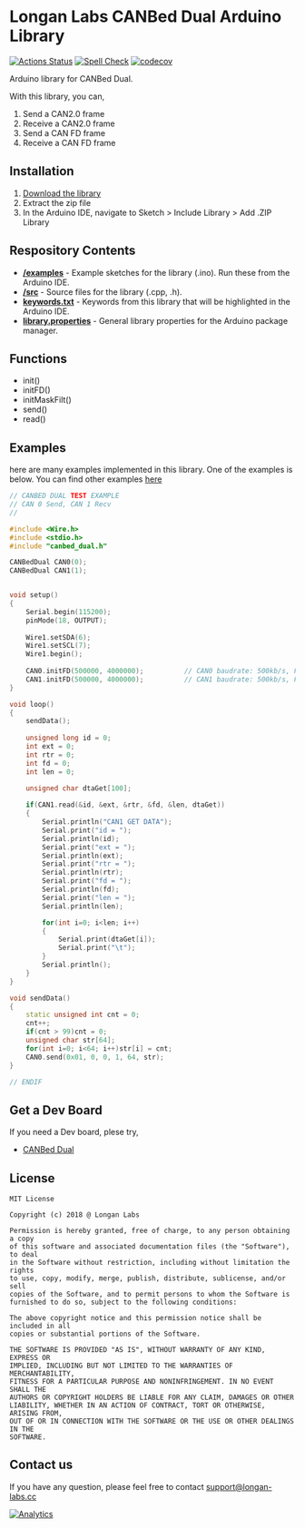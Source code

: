 # Longan Labs CANBed Dual Arduino Library

[![Actions Status](https://github.com/arduino/arduino-cli-example/workflows/test/badge.svg)](https://github.com/arduino/arduino-cli-example/actions)
[![Spell Check](https://github.com/arduino/compile-sketches/workflows/Spell%20Check/badge.svg)](https://github.com/arduino/compile-sketches/actions?workflow=Spell+Check)
[![codecov](https://codecov.io/gh/arduino/compile-sketches/branch/main/graph/badge.svg?token=Uv6f1ebMZ4)](https://codecov.io/gh/arduino/compile-sketches)

Arduino library for CANBed Dual.

With this library, you can,

1. Send a CAN2.0 frame
2. Receive a CAN2.0 frame
3. Send a CAN FD frame
4. Receive a CAN FD frame

## Installation

1. [Download the library](https://github.com/Longan-Labs/CANBedDual_Arduino_Lib/archive/refs/heads/master.zip)
2. Extract the zip file
3. In the Arduino IDE, navigate to Sketch > Include Library > Add .ZIP Library

## Respository Contents

* [**/examples**](./examples) - Example sketches for the library (.ino). Run these from the Arduino IDE.
* [**/src**](./src) - Source files for the library (.cpp, .h).
* [**keywords.txt**](./keywords.txt) - Keywords from this library that will be highlighted in the Arduino IDE.
* [**library.properties**](./library.properties) - General library properties for the Arduino package manager.

## Functions

- init()
- initFD()
- initMaskFilt()
- send()
- read()

## Examples

here are many examples implemented in this library. One of the examples is below. You can find other examples [here](./examples)

```Cpp
// CANBED DUAL TEST EXAMPLE
// CAN 0 Send, CAN 1 Recv
//

#include <Wire.h>
#include <stdio.h>
#include "canbed_dual.h"

CANBedDual CAN0(0);
CANBedDual CAN1(1);


void setup()
{
    Serial.begin(115200);
    pinMode(18, OUTPUT);
    
    Wire1.setSDA(6);
    Wire1.setSCL(7);
    Wire1.begin();
    
    CAN0.initFD(500000, 4000000);          // CAN0 baudrate: 500kb/s, FD baudrate, 4Mb/s
    CAN1.initFD(500000, 4000000);          // CAN1 baudrate: 500kb/s, FD baudrate, 4Mb/s
}

void loop()
{
    sendData();
    
    unsigned long id = 0;
    int ext = 0;
    int rtr = 0;
    int fd = 0;
    int len = 0;
    
    unsigned char dtaGet[100];

    if(CAN1.read(&id, &ext, &rtr, &fd, &len, dtaGet))
    {
        Serial.println("CAN1 GET DATA");
        Serial.print("id = ");
        Serial.println(id);
        Serial.print("ext = ");
        Serial.println(ext);
        Serial.print("rtr = ");
        Serial.println(rtr);
        Serial.print("fd = ");
        Serial.println(fd);
        Serial.print("len = ");
        Serial.println(len);

        for(int i=0; i<len; i++)
        {
            Serial.print(dtaGet[i]);
            Serial.print("\t");
        }
        Serial.println();
    }
}

void sendData()
{
    static unsigned int cnt = 0;
    cnt++;
    if(cnt > 99)cnt = 0;
    unsigned char str[64];
    for(int i=0; i<64; i++)str[i] = cnt;
    CAN0.send(0x01, 0, 0, 1, 64, str);
}

// ENDIF
```

## Get a Dev Board

If you need a Dev board, plese try,

- [CANBed Dual](https://www.longan-labs.cc/1030019.html)


## License

```
MIT License

Copyright (c) 2018 @ Longan Labs

Permission is hereby granted, free of charge, to any person obtaining a copy
of this software and associated documentation files (the "Software"), to deal
in the Software without restriction, including without limitation the rights
to use, copy, modify, merge, publish, distribute, sublicense, and/or sell
copies of the Software, and to permit persons to whom the Software is
furnished to do so, subject to the following conditions:

The above copyright notice and this permission notice shall be included in all
copies or substantial portions of the Software.

THE SOFTWARE IS PROVIDED "AS IS", WITHOUT WARRANTY OF ANY KIND, EXPRESS OR
IMPLIED, INCLUDING BUT NOT LIMITED TO THE WARRANTIES OF MERCHANTABILITY,
FITNESS FOR A PARTICULAR PURPOSE AND NONINFRINGEMENT. IN NO EVENT SHALL THE
AUTHORS OR COPYRIGHT HOLDERS BE LIABLE FOR ANY CLAIM, DAMAGES OR OTHER
LIABILITY, WHETHER IN AN ACTION OF CONTRACT, TORT OR OTHERWISE, ARISING FROM,
OUT OF OR IN CONNECTION WITH THE SOFTWARE OR THE USE OR OTHER DEALINGS IN THE
SOFTWARE.
```

## Contact us

If you have any question, please feel free to contact [support@longan-labs.cc](support@longan-labs.cc)


[![Analytics](https://ga-beacon.appspot.com/UA-101965714-1/Longan_CANFD)](https://github.com/igrigorik/ga-beacon)
